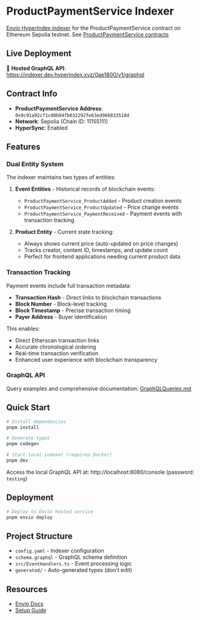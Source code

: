 # ProductPaymentService Indexer

[Envio HyperIndex indexer](https://docs.envio.dev/docs/HyperIndex/overview) for the ProductPaymentService contract on Ethereum Sepolia testnet. See [ProductPaymentService contracts](../onchain-payments/)

## Live Deployment

🚀 **Hosted GraphQL API**: https://indexer.dev.hyperindex.xyz/0ae1800/v1/graphql

## Contract Info

- **ProductPaymentService Address**: `0x9c91a92cf1cd0b94fb632292fe63ed966833518d`
- **Network**: Sepolia (Chain ID: 11155111)
- **HyperSync**: Enabled

## Features

### Dual Entity System

The indexer maintains two types of entities:

1. **Event Entities** - Historical records of blockchain events:

   - `ProductPaymentService_ProductAdded` - Product creation events
   - `ProductPaymentService_ProductUpdated` - Price change events
   - `ProductPaymentService_PaymentReceived` - Payment events with transaction tracking

2. **Product Entity** - Current state tracking:
   - Always shows current price (auto-updated on price changes)
   - Tracks creator, content ID, timestamps, and update count
   - Perfect for frontend applications needing current product data

### Transaction Tracking

Payment events include full transaction metadata:

- **Transaction Hash** - Direct links to blockchain transactions
- **Block Number** - Block-level tracking
- **Block Timestamp** - Precise transaction timing
- **Payer Address** - Buyer identification

This enables:

- Direct Etherscan transaction links
- Accurate chronological ordering
- Real-time transaction verification
- Enhanced user experience with blockchain transparency

### GraphQL API

Query examples and comprehensive documentation: [GraphQLQueries.md](./GraphQLQueries.md)

## Quick Start

```bash
# Install dependencies
pnpm install

# Generate types
pnpm codegen

# Start local indexer (requires Docker)
pnpm dev
```

Access the local GraphQL API at: http://localhost:8080/console (password: `testing`)

## Deployment

```bash
# Deploy to Envio hosted service
pnpm envio deploy
```

## Project Structure

- `config.yaml` - Indexer configuration
- `schema.graphql` - GraphQL schema definition
- `src/EventHandlers.ts` - Event processing logic
- `generated/` - Auto-generated types (don't edit)

## Resources

- [Envio Docs](https://docs.envio.dev)
- [Setup Guide](./SetupGuide.md)
